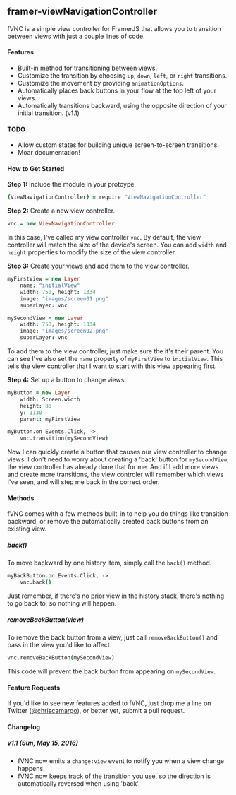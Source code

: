 ## framer-viewNavigationController
fVNC is a simple view controller for FramerJS that allows you to transition between views with just a couple lines of code.

#### Features
- Built-in method for transitioning between views.
- Customize the transition by choosing `up`, `down`, `left`, or `right` transitions.
- Customize the movement by providing `animationOptions`.
- Automatically places back buttons in your flow at the top left of your views.
- Automatically transitions backward, using the opposite direction of your initial transition. (v1.1)

#### TODO
- Allow custom states for building unique screen-to-screen transitions.
- Moar documentation!

#### How to Get Started

**Step 1:** Include the module in your protoype.
```coffeescript
{ViewNavigationController} = require "ViewNavigationController"
```


**Step 2:** Create a new view controller.
```coffeescript
vnc = new ViewNavigationController
```
In this case, I've called my view controller `vnc`. By default, the view controller will match the size of the device's screen. You can add `width` and `height` properties to modify the size of the view controller.


**Step 3:** Create your views and add them to the view controller.
```coffeescript
myFirstView = new Layer
	name: "initialView"
	width: 750, height: 1334
	image: "images/screen01.png"
	superLayer: vnc

mySecondView = new Layer
	width: 750, height: 1334
	image: "images/screen02.png"
	superLayer: vnc
```
To add them to the view controller, just make sure the it's their parent. You can see I've also set the `name` property of `myFirstView` to `initialView`. This tells the view controller that I want to start with this view appearing first.


**Step 4:** Set up a button to change views.
```coffeescript
myButton = new Layer
	width: Screen.width
	height: 88
	y: 1130
	parent: myFirstView

myButton.on Events.Click, ->
	vnc.transition(mySecondView)
```
Now I can quickly create a button that causes our view controller to change views. I don't need to worry about creating a 'back' button for `mySecondView`, the view controller has already done that for me. And if I add more views and create more transitions, the view controler will remember which views I've seen, and will step me back in the correct order.

#### Methods
fVNC comes with a few methods built-in to help you do things like transition backward, or remove the automatically created back buttons from an existing view.

##### back()
To move backward by one history item, simply call the `back()` method.
```coffeescript
myBackButton.on Events.Click, ->
	vnc.back()
```
Just remember, if there's no prior view in the history stack, there's nothing to go back to, so nothing will happen.

##### removeBackButton(view)
To remove the back button from a view, just call `removeBackButton()` and pass in the view you'd like to affect.
```coffeescript
vnc.removeBackButton(mySecondView)
```
This code will prevent the back button from appearing on `mySecondView`.

#### Feature Requests
If you'd like to see new features added to fVNC, just drop me a line on Twitter ([@chriscamargo](http://www.twitter.com/chriscamargo)), or better yet, submit a pull request.

#### Changelog

##### v1.1 (Sun, May 15, 2016)
- fVNC now emits a `change:view` event to notify you when a view change happens.
- fVNC now keeps track of the transition you use, so the direction is automatically reversed when using 'back'.
